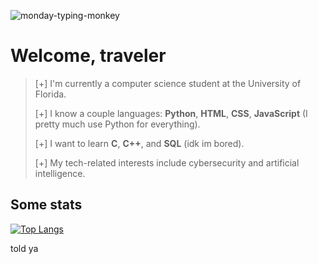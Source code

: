 ![monday-typing-monkey](https://github.com/helloimsanti/helloimsanti/assets/80968125/3e131a82-6395-45c1-be9f-9f395330c966)

# Welcome, traveler

> [+] I'm currently a computer science student at the University of Florida.
>
> [+] I know a couple languages: **Python**, **HTML**, **CSS**, **JavaScript** (I pretty much use Python for everything).
>
> [+] I want to learn **C**, **C++**, and **SQL** (idk im bored).
>
> [+] My tech-related interests include cybersecurity and artificial intelligence.

## Some stats
[![Top Langs](https://github-readme-stats.vercel.app/api/top-langs/?username=helloimsanti&layout=compact&theme=shadow_blue)](https://github.com/helloimsanti)

told ya
